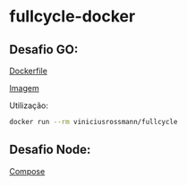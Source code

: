 # fullcycle-docker

## Desafio GO: 
[Dockerfile](desafio-go/Dockerfile)

[Imagem](https://hub.docker.com/r/viniciusrossmann/fullcycle)

Utilização:
```bash
docker run --rm viniciusrossmann/fullcycle
```

## Desafio Node:
[Compose](desafio-node/docker-compose.yml)